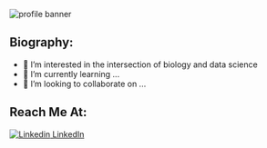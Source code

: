 ![profile banner](https://images.fineartamerica.com/images/artworkimages/mediumlarge/1/virginia-tech-campus-burruss-hall-betsy-knapp.jpg)

## Biography:
- 👀 I’m interested in the intersection of biology and data science
- 🌱 I’m currently learning ...
- 💞️ I’m looking to collaborate on ...

## Reach Me At:
[![Linkedin](https://i.stack.imgur.com/gVE0j.png) LinkedIn](https://www.linkedin.com/in/tanner-barbour-42976b220/)

<!---
Tanner-Barbour/Tanner-Barbour is a ✨ special ✨ repository because its `README.md` (this file) appears on your GitHub profile.
You can click the Preview link to take a look at your changes.
--->

